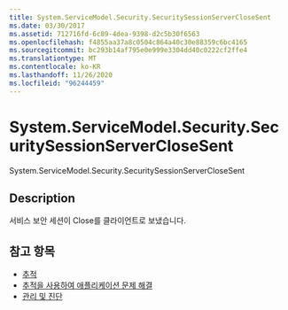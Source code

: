 ```yaml
---
title: System.ServiceModel.Security.SecuritySessionServerCloseSent
ms.date: 03/30/2017
ms.assetid: 712716fd-6c89-4dea-9398-d2c5b30f6563
ms.openlocfilehash: f4855aa37a8c0504c864a40c30e88359c6bc4165
ms.sourcegitcommit: bc293b14af795e0e999e3304dd40c0222cf2ffe4
ms.translationtype: MT
ms.contentlocale: ko-KR
ms.lasthandoff: 11/26/2020
ms.locfileid: "96244459"
---
```

# <a name="systemservicemodelsecuritysecuritysessionserverclosesent"></a>System.ServiceModel.Security.SecuritySessionServerCloseSent

System.ServiceModel.Security.SecuritySessionServerCloseSent  
  
## <a name="description"></a>Description  

 서비스 보안 세션이 Close를 클라이언트로 보냈습니다.  
  
## <a name="see-also"></a>참고 항목

- [추적](index.md)
- [추적을 사용하여 애플리케이션 문제 해결](using-tracing-to-troubleshoot-your-application.md)
- [관리 및 진단](../index.md)
